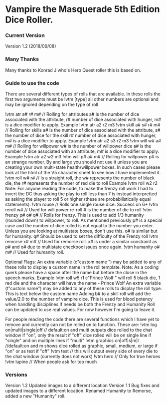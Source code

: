 # Vampire the Masquerade 5th Edition Dice Roller.

### Current Version
Version 1.2 (2018/09/08) 

### Many Thanks	
Many thanks to Konrad J who's Hero Quest roller this is based on.

### Guide to use the code

There are several different types of rolls that are available.
In these rolls the first two arguments must be !vtm [type] all other numbers are optional and may be ignored depending on the type of roll

!vtm atr a# r# m#	// Rolling for attributes a# is the number of dice associated with the attribute, r# number of dice associated with hunger, m# is a dice modifier to apply. Example !vtm atr a2 r2 m3 
!vtm skill a# s# r# m#	// Rolling for skills a# is the number of dice associated with the attribute, s# the number of dice for the skill r# number of dice associated with hunger, m# is a dice modifier to apply. Example !vtm atr a2 s3 r2 m3 
!vtm will w# a# m#	// Rolling for willpower w# is the number of willpower dice a# is the number of dice associated with an attribute, m# is a dice modifier to apply. Example !vtm atr a2 w2 m3 
!vtm will p# a# m#	// Rolling for willpower p# is an strange number. By and large you should not use it unless you are creating your own multi-state health/willpower boxes. In such cases please look at the html of the V5 character sheet to see how I have implemented it.
!vtm roll w# r#      // Is a straight roll, the w# represents the number of black die, the r# represents the number of red die to roll Example !vtm roll w2 r2
Note: For anyone reading the code, to make the frenzy roll work I had to invert the DC thus asking the play to roll less than 7 is instead interpretted as asking the player to roll 5 or higher (these are probabilistically equal statements).
!vtm rouse          // Rolls one single rouse dice. Success on 6+
!vtm reroll w#      // Used for will power re-roll # is the number of die to roll
!vtm frenzy p# o# q# // Rolls for frenzy. This is used to add 1/3 humanity (rounded down) to willpower, to roll. As mentioned previously p# is a special case and the number of dice rolled is not equal to the number you enter. Unless you are looking at multistate boxes, don't use this. o# is similar but for humanity. q# Should be used to set the difficulty of the Frenzy roll
!vtm remorse x# m# // Used for remorse roll. x# is under a similar constraint as p# and o# due to multistate checkbox issues once again.
!vtm humanity o# m# // Used for humanity roll. 

Optional Flags:
An extra variable (c"custom name ") may be added to any of these rolls to display a custom name in the roll template. Note: As a coding querk please have a space after the name but before the close in the speech marks.
Example !vtm roll w5 r1 c"Prince Wolf " will roll 5 black die, 1 red die and the character will have the name - Prince Wolf
An extra variable (t"custom name") may be added to any of these rolls to display the roll type. This is text below the custom name
Adding b# to a skill roll will add the value/2.0 to the number of vampire dice. This is used for blood potency when handling disciplines
If needs be both the Frenzy and Humanity Roll can be updated to use real values. For now however I'm going to leave it.

For people reading the code there are several functions which I have yet to remove and currently can not be relied on to function. These are:
  !vtm log on|multi|single|off  // default:on and multi
	outputs dice rolled to the chat window if "on", only the result if "off"
	dice rolled will be on single line if "single" and on multiple lines if "multi"
  !vtm graphics on|off|s|m|l  //default:on and m
	shows dice rolled as graphic, small, medium, or large if "on" or as text if "off"
  !vtm test // this will output every side of every die to the chat window (currently does not work)
  !vtm hero // Only for true heroes
  !vtm lupine // When people ask for too much

### Versions
Version 1.2
Updated images to a different location
Version 1.1
Bug fixes and updated images to a different location. Renamed Humanity to Remorse, added a new "Humanity" roll.